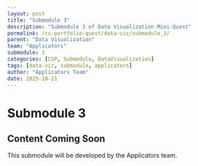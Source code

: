 ```yaml
---
layout: post
title: "Submodule 3"
description: "Submodule 3 of Data Visualization Mini-Quest"
permalink: /cs-portfolio-quest/data-viz/submodule_3/
parent: "Data Visualization"
team: "Applicators"
submodule: 3
categories: [CSP, Submodule, DataVisualization]
tags: [data-viz, submodule, applicators]
author: "Applicators Team"
date: 2025-10-21
---
```


# Submodule 3

## Content Coming Soon
This submodule will be developed by the Applicators team.

